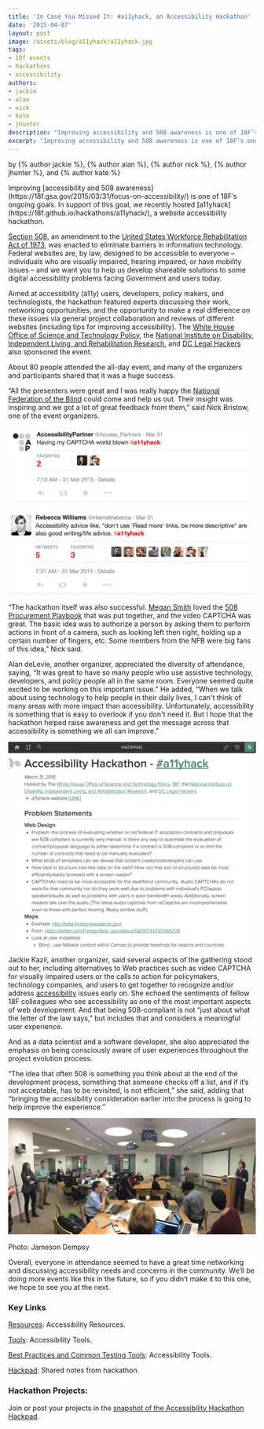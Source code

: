 ```yaml
---
title: 'In Case You Missed It: #a11yhack, an Accessibility Hackathon'
date: '2015-04-07'
layout: post
image: /assets/blog/a11yhack/a11yhack.jpg
tags:
- 18f events
- hackathons
- accessibility
authors:
- jackie
- alan
- nick
- kate
- jhunter
description: "Improving accessibility and 508 awareness is one of 18F’s ongoing goals. In support of this goal, we recently hosted a11yhack, a website accessibility hackathon."
excerpt: "Improving accessibility and 508 awareness is one of 18F’s ongoing goals. In support of this goal, we recently hosted a11yhack, a website accessibility hackathon."
---
```

<p class="authors">
    by {% author jackie %}, {% author alan %}, {% author nick %}, {% author jhunter %}, and {% author kate %}
</p>
Improving [accessibility and 508
awareness](https://18f.gsa.gov/2015/03/31/focus-on-accessibility/) is
one of 18F’s ongoing goals. In support of this goal, we recently hosted
[a11yhack](https://18f.github.io/hackathons/a11yhack/), a website accessibility
hackathon.

[Section 508](http://www.section508.gov/), an amendment to the
[United States Workforce Rehabilitation Act of
1973](http://www.dol.gov/dol/topic/disability/laws.htm), was enacted
to eliminate barriers in information technology. Federal websites are,
by law, designed to be accessible to everyone – individuals who are
visually impaired, hearing impaired, or have mobility issues – and we
want you to help us develop shareable solutions to some digital
accessibility problems facing Government and users today.

Aimed at accessibility (a11y) users, developers, policy makers, and
technologists, the hackathon featured experts discussing their work,
networking opportunities, and the opportunity to make a real difference
on these issues via general project collaboration and reviews of
different websites (including tips for improving accessibility). The
[White House Office of Science and Technology
Policy](https://www.whitehouse.gov/administration/eop/ostp), the
[National Institute on Disability, Independent Living, and
Rehabilitation
Research](http://www2.ed.gov/about/offices/list/osers/nidrr/index.html),
and [DC Legal Hackers](http://dclegalhackers.org/) also sponsored
the event.

About 80 people attended the all-day event, and many of the organizers
and participants shared that it was a huge success.

“All the presenters were great and I was really happy the [National
Federation of the Blind](https://nfb.org/) could come and help us
out. Their insight was inspiring and we got a lot of great feedback from
them,” said Nick Bristow, one of the event organizers.

![A tweet from Accessibility Partner: "Having my CAPTCHA mind blown #a11yhack"](/assets/blog/a11yhack/a11ytweet1.png)

![A tweet from Rebecca Williams: "Accessibility advices like, 'don't use read more links, be more descriptive' are also good writing/life advice. #a11yhack"](/assets/blog/a11yhack/allytweet2.png)

“The hackathon itself was also successful. [Megan
Smith](https://www.whitehouse.gov/administration/eop/ostp/about/leadershipstaff/smith)
loved the [508 Procurement
Playbook](https://18f.github.io/508-procurement-playbook/) that was
put together, and the video CAPTCHA was great. The basic idea was to
authorize a person by asking them to perform actions in front of a
camera, such as looking left then right, holding up a certain number of
fingers, etc. Some members from the NFB were big fans of this idea,”
Nick said.

Alan deLevie, another organizer, appreciated the diversity of
attendance, saying, “It was great to have so many people who use
assistive technology, developers, and policy people all in the same
room. Everyone seemed quite excited to be working on this important
issue.” He added, “When we talk about using technology to help people in
their daily lives, I can't think of many areas with more impact than
accessibility. Unfortunately, accessibility is something that is easy to
overlook if you don't need it. But I hope that the hackathon helped
raise awareness and get the message across that accessibility is
something we all can improve.”

[![The hackpad, we've archived this as a markdown file on the hackathon's website. Click this link to read the contents.](/assets/blog/a11yhack/hackpad.png)](https://18f.github.io/hackathons/a11yhack/hackpad-snapshot/)

Jackie Kazil, another organizer, said several aspects of the gathering
stood out to her, including alternatives to Web practices such as video
CAPTCHA for visually impaired users or the calls to action for
policymakers, technology companies, and users to get together to
recognize and/or address
[accessibility](https://18f.github.io/accessibility/) issues early
on. She echoed the sentiments of fellow 18F colleagues who see
accessibility as one of the most important aspects of web development.
And that being 508-compliant is not “just about what the letter of the
law says,” but includes that and considers a meaningful user experience.

And as a data scientist and a software developer, she also appreciated
the emphasis on being consciously aware of user experiences throughout
the project evolution process.

“The idea that often 508 is something you think about at the end of the
development process, something that someone checks off a list, and if
it’s not acceptable, has to be revisited, is not efficient,” she said,
adding that “bringing the accessibility consideration earlier into the
process is going to help improve the experience.”

![The crowd at a11yhack](/assets/blog/a11yhack/a11yhack.jpg)
<p class="authors">Photo: Jameson Dempsy</p>

Overall, everyone in attendance seemed to have a great time networking
and discussing accessibility needs and concerns in the community. We’ll
be doing more events like this in the future, so if you didn’t make it
to this one, we hope to see you at the next.

### Key Links

[Resources](https://18f.github.io/hackathons/a11yhack/resources):
Accessibility Resources.

[Tools](https://18f.github.io/hackathons/a11yhack/tools): Accessibility
Tools.

[Best Practices and Common Testing
Tools](http://buyaccessible.gov/content/best-practice-library):
Accessibility Tools.

[Hackpad](https://hackpad.com/Accessibility-Hackathon-a11yhack-FSW5lFX53LP):
Shared notes from hackathon.

### Hackathon Projects:

Join or post your projects in the [snapshot of the Accessibility
Hackathon
Hackpad](https://18f.github.io/hackathons/a11yhack/hackpad-snapshot/).
